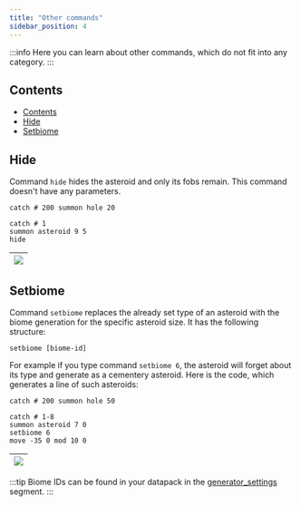```yaml
---
title: "Other commands"
sidebar_position: 4
---
```


:::info
Here you can learn about other commands, which do not fit into any category.
:::

## Contents

- [Contents](#contents)
- [Hide](#hide)
- [Setbiome](#setbiome)

## Hide

Command `hide` hides the asteroid and only its fobs remain.
This command doesn't have any parameters.

```text showLineNumbers
catch # 200 summon hole 20

catch # 1
summon asteroid 9 5
hide
```

|![](/img/seon/hide.png)  |
| --- |

## Setbiome

Command `setbiome` replaces the already set type of an asteroid with the biome generation for the specific asteroid size.
It has the following structure:

```text
setbiome [biome-id]
```

For example if you type command `setbiome 6`, the asteroid will forget about its type and generate as a cementery asteroid.
Here is the code, which generates a line of such asteroids:

```text showLineNumbers
catch # 200 summon hole 50
	
catch # 1-8
summon asteroid 7 0
setbiome 6
move -35 0 mod 10 0
```

|![](/img/seon/setbiome.png)  |
| --- |

:::tip
Biome IDs can be found in your datapack in the [generator_settings](../DatapackInfo/GeneratorSettings) segment.
:::
